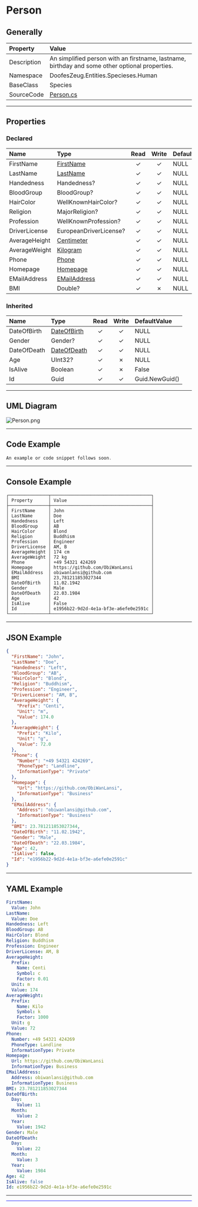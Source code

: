 ﻿# Person

## Generally

|Property|Value|
|:-|:-|
|Description|An simplified person with an firstname, lastname, birthday and some other optional properties.|
|Namespace|DoofesZeug.Entities.Specieses.Human|
|BaseClass|Species|
|SourceCode|[Person.cs](../../../../DoofesZeug.Library/Src/Entities/Specieses/Human/Person.cs)|

---

## Properties

### Declared

|Name|Type|Read|Write|DefaultValue|
|:---|:---|:--:|:---:|:-----------|
|FirstName|[FirstName](../../Entities/DoofesZeug.Entities.Specieses.Human/FirstName.md)|&#x2713;|&#x2713;|NULL|
|LastName|[LastName](../../Entities/DoofesZeug.Entities.Specieses.Human/LastName.md)|&#x2713;|&#x2713;|NULL|
|Handedness|Handedness?|&#x2713;|&#x2713;|NULL|
|BloodGroup|BloodGroup?|&#x2713;|&#x2713;|NULL|
|HairColor|WellKnownHairColor?|&#x2713;|&#x2713;|NULL|
|Religion|MajorReligion?|&#x2713;|&#x2713;|NULL|
|Profession|WellKnownProfession?|&#x2713;|&#x2713;|NULL|
|DriverLicense|EuropeanDriverLicense?|&#x2713;|&#x2713;|NULL|
|AverageHeight|[Centimeter](../../Entities/DoofesZeug.Entities.Science.Base.Length/Centimeter.md)|&#x2713;|&#x2713;|NULL|
|AverageWeight|[Kilogram](../../Entities/DoofesZeug.Entities.Science.Base.Weight/Kilogram.md)|&#x2713;|&#x2713;|NULL|
|Phone|[Phone](../../Entities/DoofesZeug.Entities.ManMade.Communication/Phone.md)|&#x2713;|&#x2713;|NULL|
|Homepage|[Homepage](../../Entities/DoofesZeug.Entities.ManMade.Communication/Homepage.md)|&#x2713;|&#x2713;|NULL|
|EMailAddress|[EMailAddress](../../Entities/DoofesZeug.Entities.ManMade.Communication/EMailAddress.md)|&#x2713;|&#x2713;|NULL|
|BMI|Double?|&#x2713;|&#x2717;|NULL|

### Inherited

|Name|Type|Read|Write|DefaultValue|
|:---|:---|:--:|:---:|:-----------|
|DateOfBirth|[DateOfBirth](../../Entities/DoofesZeug.Entities.DateAndTime/DateOfBirth.md)|&#x2713;|&#x2713;|NULL|
|Gender|Gender?|&#x2713;|&#x2713;|NULL|
|DateOfDeath|[DateOfDeath](../../Entities/DoofesZeug.Entities.DateAndTime/DateOfDeath.md)|&#x2713;|&#x2713;|NULL|
|Age|UInt32?|&#x2713;|&#x2717;|NULL|
|IsAlive|Boolean|&#x2713;|&#x2717;|False|
|Id|Guid|&#x2713;|&#x2713;|Guid.NewGuid()|

---

## UML Diagram

![Person.png](./Person.png "Person")

---

## Code Example

```cs
An example or code snippet follows soon.
```

---

## Console Example

```console
┌───────────────┬──────────────────────────────────────┐
│ Property      │ Value                                │
├───────────────┼──────────────────────────────────────┤
│ FirstName     │ John                                 │
│ LastName      │ Doe                                  │
│ Handedness    │ Left                                 │
│ BloodGroup    │ AB                                   │
│ HairColor     │ Blond                                │
│ Religion      │ Buddhism                             │
│ Profession    │ Engineer                             │
│ DriverLicense │ AM, B                                │
│ AverageHeight │ 174 cm                               │
│ AverageWeight │ 72 kg                                │
│ Phone         │ +49 54321 424269                     │
│ Homepage      │ https://github.com/ObiWanLansi       │
│ EMailAddress  │ obiwanlansi@github.com               │
│ BMI           │ 23,781211853027344                   │
│ DateOfBirth   │ 11.02.1942                           │
│ Gender        │ Male                                 │
│ DateOfDeath   │ 22.03.1984                           │
│ Age           │ 42                                   │
│ IsAlive       │ False                                │
│ Id            │ e1956b22-9d2d-4e1a-bf3e-a6efe0e2591c │
└───────────────┴──────────────────────────────────────┘
```

---

## JSON Example

```json
{
  "FirstName": "John",
  "LastName": "Doe",
  "Handedness": "Left",
  "BloodGroup": "AB",
  "HairColor": "Blond",
  "Religion": "Buddhism",
  "Profession": "Engineer",
  "DriverLicense": "AM, B",
  "AverageHeight": {
    "Prefix": "Centi",
    "Unit": "m",
    "Value": 174.0
  },
  "AverageWeight": {
    "Prefix": "Kilo",
    "Unit": "g",
    "Value": 72.0
  },
  "Phone": {
    "Number": "+49 54321 424269",
    "PhoneType": "Landline",
    "InformationType": "Private"
  },
  "Homepage": {
    "Url": "https://github.com/ObiWanLansi",
    "InformationType": "Business"
  },
  "EMailAddress": {
    "Address": "obiwanlansi@github.com",
    "InformationType": "Business"
  },
  "BMI": 23.781211853027344,
  "DateOfBirth": "11.02.1942",
  "Gender": "Male",
  "DateOfDeath": "22.03.1984",
  "Age": 42,
  "IsAlive": false,
  "Id": "e1956b22-9d2d-4e1a-bf3e-a6efe0e2591c"
}
```

---

## YAML Example

```yaml
FirstName:
  Value: John
LastName:
  Value: Doe
Handedness: Left
BloodGroup: AB
HairColor: Blond
Religion: Buddhism
Profession: Engineer
DriverLicense: AM, B
AverageHeight:
  Prefix:
    Name: Centi
    Symbol: c
    Factor: 0.01
  Unit: m
  Value: 174
AverageWeight:
  Prefix:
    Name: Kilo
    Symbol: k
    Factor: 1000
  Unit: g
  Value: 72
Phone:
  Number: +49 54321 424269
  PhoneType: Landline
  InformationType: Private
Homepage:
  Url: https://github.com/ObiWanLansi
  InformationType: Business
EMailAddress:
  Address: obiwanlansi@github.com
  InformationType: Business
BMI: 23.781211853027344
DateOfBirth:
  Day:
    Value: 11
  Month:
    Value: 2
  Year:
    Value: 1942
Gender: Male
DateOfDeath:
  Day:
    Value: 22
  Month:
    Value: 3
  Year:
    Value: 1984
Age: 42
IsAlive: false
Id: e1956b22-9d2d-4e1a-bf3e-a6efe0e2591c
```

---

<hr style="background: blue;" />
